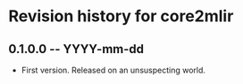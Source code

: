 # Revision history for core2mlir

## 0.1.0.0 -- YYYY-mm-dd

* First version. Released on an unsuspecting world.

